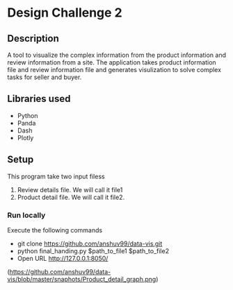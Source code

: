 # Design Challenge 2

## Description
A tool to visualize the complex information from the product information and review information from a site. The application takes product information file and review information file and generates visulization to solve complex tasks for seller and buyer.
## Libraries used

* Python
* Panda
* Dash
* Plotly

## Setup

This program take two input filess
1) Review details file. We will call it file1
2) Product detail file. We will call it file2.

### Run locally
Execute the following commands

* git clone https://github.com/anshuv99/data-vis.git
* python final_handing.py $path_to_file1 $path_to_file2
* Open URL http://127.0.0.1:8050/

(https://github.com/anshuv99/data-vis/blob/master/snaphots/Product_detail_graph.png)
